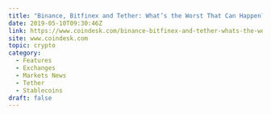 ```yaml
---
title: "Binance, Bitfinex and Tether: What’s the Worst That Can Happen?"
date: 2019-05-10T09:30:46Z
link: https://www.coindesk.com/binance-bitfinex-and-tether-whats-the-worst-that-can-happen?utm_medium=RSS&utm_source=hune
site: www.coindesk.com
topic: crypto
category:
  - Features
  - Exchanges
  - Markets News
  - Tether
  - Stablecoins
draft: false
---
```

